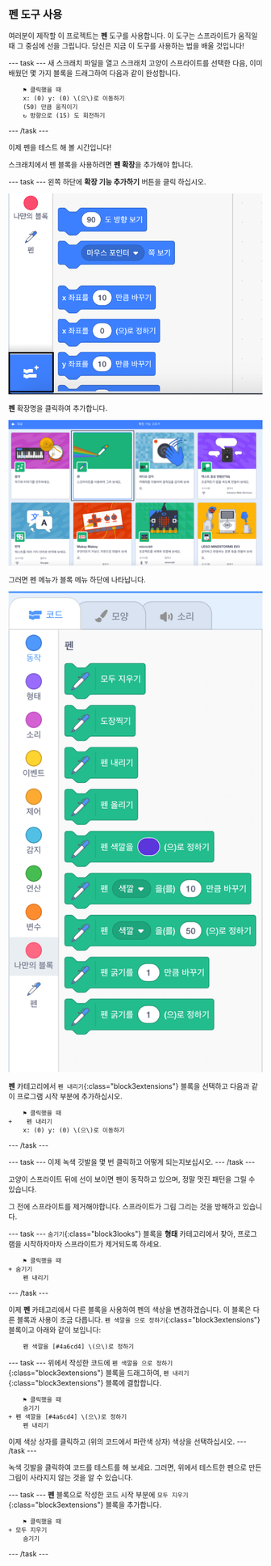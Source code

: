## 펜 도구 사용

여러분이 제작할 이 프로젝트는 **펜** 도구를 사용합니다. 이 도구는 스프라이트가 움직일 때 그 중심에 선을 그립니다. 당신은 지금 이 도구를 사용하는 법을 배울 것입니다!

--- task --- 새 스크래치 파일을 열고 스크래치 고양이 스프라이트를 선택한 다음, 이미 배웠던 몇 가지 블록을 드래그하여 다음과 같이 완성합니다.

```blocks3
    ⚑ 클릭했을 때
    x: (0) y: (0) \(으\)로 이동하기
    (50) 만큼 움직이기
    ↻ 방향으로 (15) 도 회전하기
```

--- /task ---

이제 펜을 테스트 해 볼 시간입니다!

스크래치에서 펜 블록을 사용하려면 **펜 확장**을 추가해야 합니다.

--- task --- 왼쪽 하단에 **확장 기능 추가하기** 버튼을 클릭 하십시오.

![확장 버튼 추가 강조 표시됨](images/add-extension-annotated.png)

**펜** 확장명을 클릭하여 추가합니다.

![강조 표시된 펜 확장](images/click-pen-annotated.png)

그러면 펜 메뉴가 블록 메뉴 하단에 나타납니다.

![펜 확장 블록](images/pen-extension-blocks.png)

**펜** 카테고리에서 `펜 내리기`{:class="block3extensions"} 블록을 선택하고 다음과 같이 프로그램 시작 부분에 추가하십시오.

```blocks3
    ⚑ 클릭했을 때
+    펜 내리기
    x: (0) y: (0) \(으\)로 이동하기
```

--- /task ---

--- task --- 이제 녹색 깃발을 몇 번 클릭하고 어떻게 되는지보십시오. --- /task ---

고양이 스프라이트 뒤에 선이 보이면 펜이 동작하고 있으며, 정말 멋진 패턴을 그릴 수 있습니다.

그 전에 스프라이트를 제거해야합니다. 스프라이트가 그림 그리는 것을 방해하고 있습니다.

--- task --- `숨기기`{:class="block3looks"} 블록을 **형태** 카테고리에서 찾아, 프로그램을 시작하자마자 스프라이트가 제거되도록 하세요.

```blocks3
    ⚑ 클릭했을 때
+ 숨기기
    펜 내리기
```

--- /task ---

이제 **펜** 카테고리에서 다른 블록을 사용하여 펜의 색상을 변경하겠습니다. 이 블록은 다른 블록과 사용이 조금 다릅니다. `펜 색깔을 으로 정하기`{:class="block3extensions"} 블록이고 아래와 같이 보입니다:

```blocks3
    펜 색깔을 [#4a6cd4] \(으\)로 정하기
```

--- task --- 위에서 작성한 코드에 `펜 색깔을 으로 정하기`{:class="block3extensions"} 블록을 드래그하여, `펜 내리기`{:class="block3extensions"} 블록에 결합합니다.

```blocks3
    ⚑ 클릭했을 때
    숨기기
+ 펜 색깔을 [#4a6cd4] \(으\)로 정하기
    펜 내리기
```

이제 색상 상자를 클릭하고 (위의 코드에서 파란색 상자) 색상을 선택하십시오. --- /task ---

녹색 깃발을 클릭하여 코드를 테스트를 해 보세요. 그러면, 위에서 테스트한 펜으로 만든 그림이 사라지지 않는 것을 알 수 있습니다.

--- task --- **펜** 블록으로 작성한 코드 시작 부분에 `모두 지우기`{:class="block3extensions"} 블록을 추가합니다.

```blocks3
    ⚑ 클릭했을 때
+ 모두 지우기
    숨기기
```

--- /task ---